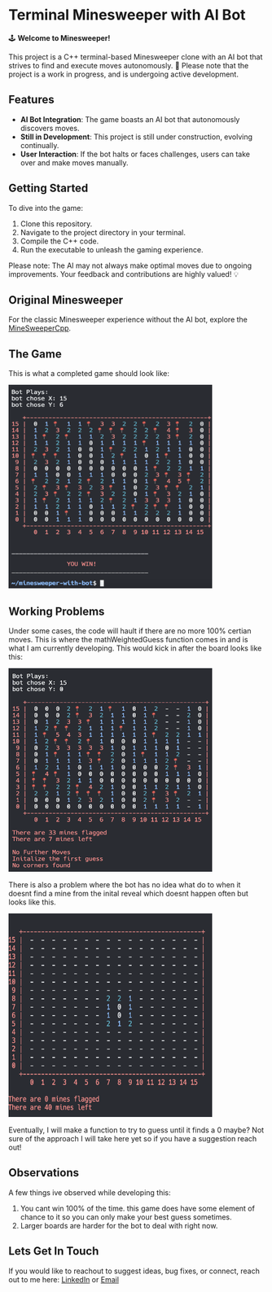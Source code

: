 # Terminal Minesweeper with AI Bot

🕹️ **Welcome to Minesweeper!**

This project is a C++ terminal-based Minesweeper clone with an AI bot that strives to find and execute moves autonomously. 🤖 Please note that the project is a work in progress, and is undergoing active development.

## Features

- **AI Bot Integration**: The game boasts an AI bot that autonomously discovers moves.
- **Still in Development**: This project is still under construction, evolving continually.
- **User Interaction**: If the bot halts or faces challenges, users can take over and make moves manually.

## Getting Started

To dive into the game:

1. Clone this repository.
2. Navigate to the project directory in your terminal.
3. Compile the C++ code.
4. Run the executable to unleash the gaming experience.

Please note: The AI may not always make optimal moves due to ongoing improvements. Your feedback and contributions are highly valued! 💡

## Original Minesweeper

For the classic Minesweeper experience without the AI bot, explore the [MineSweeperCpp](https://github.com/AndyNichol3/MineSweeperCpp).

## The Game

This is what a completed game should look like: 

<img src="https://github.com/AndyNichol3/Minesweeper-Bot/blob/main/completedBotGame.png" alt="completed game" width="400" height="400">

## Working Problems

Under some cases, the code will hault if there are no more 100% certian moves. 
This is where the mathWeightedGuess function comes in and is what I am currently developing. 
This would kick in after the board looks like this: 

<img src="https://github.com/AndyNichol3/Minesweeper-Bot/blob/main/botNeedToMakeAGuess.png" alt="completed game" width="400" height="400">

There is also a problem where the bot has no idea what do to when it doesnt find a mine from the inital reveal which doesnt happen often but looks like this. 

<img src="https://github.com/AndyNichol3/Minesweeper-Bot/blob/main/noMinesFound.png" alt="completed game" width="400" height="400">

Eventually, I will make a function to try to guess until it finds a 0 maybe? Not sure of the approach I will take here yet so if you have a suggestion reach out!

## Observations

A few things ive observed while developing this:

1. You cant win 100% of the time. this game does have some element of chance to it so you can only make your best guess sometimes.
2. Larger boards are harder for the bot to deal with right now.

## Lets Get In Touch

If you would like to reachout to suggest ideas, bug fixes, or connect, reach out to me here: 
[LinkedIn](https://www.linkedin.com/in/connectandrewnicholson) or [Email](mailto:andrewtodnicholson@gmail.com)






